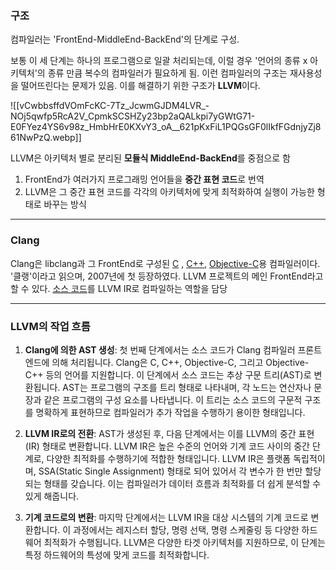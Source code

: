 ### 구조 

컴파일러는 'FrontEnd-MiddleEnd-BackEnd'의 단계로 구성.

보통 이 세 단계는 하나의 프로그램으로 일괄 처리되는데, 이럴 경우 '언어의 종류 x 아키텍처'의 종류 만큼 복수의 컴파일러가 필요하게 됨.
이런 컴파일러의 구조는 재사용성을 떨어뜨린다는 문제가 있음. 이를 해결하기 위한 구조가 **LLVM**이다.

![[vCwbbsffdVOmFcKC-7Tz_JcwmGJDM4LVR_-NOj5qwfp5RcA2V_CpmkSCSHZy23bp2aQALkpi7yGWtG71-E0FYez4YS6v98z_HmbHrE0KXvY3_oA__621pKxFiL1PQGsGF0lIkfFGdnjyZj861NwPzQ.webp]]

LLVM은 아키텍처 별로 분리된 **모듈식 MiddleEnd-BackEnd**를 중점으로 함

1. FrontEnd가 여러가지 프로그래밍 언어들을 **중간 표현 코드**로 번역
2. LLVM은 그 중간 표현 코드를 각각의 아키텍처에 맞게 최적화하여 실행이 가능한 형태로 바꾸는 방식


---

### Clang

Clang은 libclang과 그 FrontEnd로 구성된 [C](https://namu.wiki/w/C%EC%96%B8%EC%96%B4 "C언어") , [C++](https://namu.wiki/w/C%2B%2B "C++"), [Objective-C](https://namu.wiki/w/Objective-C "Objective-C")용 컴파일러이다. '클랭'이라고 읽으며, 2007년에 첫 등장하였다. LLVM 프로젝트의 메인 FrontEnd라고 할 수 있다. [소스 코드](https://namu.wiki/w/%EC%86%8C%EC%8A%A4%20%EC%BD%94%EB%93%9C "소스 코드")를 LLVM IR로 컴파일하는 역할을 담당


---

### LLVM의 작업 흐름

1. **Clang에 의한 AST 생성**: 첫 번째 단계에서는 소스 코드가 Clang 컴파일러 프론트엔드에 의해 처리됩니다. Clang은 C, C++, Objective-C, 그리고 Objective-C++ 등의 언어를 지원합니다. 이 단계에서 소스 코드는 추상 구문 트리(AST)로 변환됩니다. AST는 프로그램의 구조를 트리 형태로 나타내며, 각 노드는 연산자나 문장과 같은 프로그램의 구성 요소를 나타냅니다. 이 트리는 소스 코드의 구문적 구조를 명확하게 표현하므로 컴파일러가 추가 작업을 수행하기 용이한 형태입니다.
    
2. **LLVM IR로의 전환**: AST가 생성된 후, 다음 단계에서는 이를 LLVM의 중간 표현(IR) 형태로 변환합니다. LLVM IR은 높은 수준의 언어와 기계 코드 사이의 중간 단계로, 다양한 최적화를 수행하기에 적합한 형태입니다. LLVM IR은 플랫폼 독립적이며, SSA(Static Single Assignment) 형태로 되어 있어서 각 변수가 한 번만 할당되는 형태를 갖습니다. 이는 컴파일러가 데이터 흐름과 최적화를 더 쉽게 분석할 수 있게 해줍니다.
    
3. **기계 코드로의 변환**: 마지막 단계에서는 LLVM IR을 대상 시스템의 기계 코드로 변환합니다. 이 과정에서는 레지스터 할당, 명령 선택, 명령 스케줄링 등 다양한 하드웨어 최적화가 수행됩니다. LLVM은 다양한 타겟 아키텍처를 지원하므로, 이 단계는 특정 하드웨어의 특성에 맞게 코드를 최적화합니다.